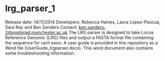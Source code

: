 lrg_parser_1
============
Release date: 14/11/2014
Developers: Rebecca Haines, Laura Lopez-Pascua, Sara Rey and Ben Sanders 
Contact: ben.sanders-2@postgrad.manchester.ac.uk
The LRG parser is designed to take Locus Reference Genomic (LRG) files and output a FASTA format file containing the sequence for rach exon.
A user guide is provided in this repository as a Word file (UserGuide_lrgparser.docx). This word document also contains some troubleshooting information.

